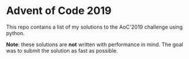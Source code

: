 # Advent of Code 2019
This repo contains a list of my solutions to the AoC'2019 challenge using python.

**Note**: these solutions are **not** written with performance in mind. The goal was to submit the solution as fast as possible. 

